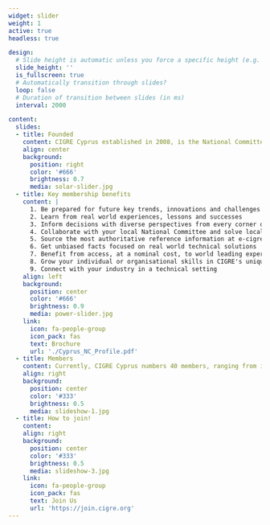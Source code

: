 ```yaml
---
widget: slider
weight: 1
active: true
headless: true

design:
  # Slide height is automatic unless you force a specific height (e.g. '400px')
  slide_height: ''
  is_fullscreen: true
  # Automatically transition through slides?
  loop: false
  # Duration of transition between slides (in ms)
  interval: 2000

content:
  slides:
  - title: Founded
    content: CIGRE Cyprus established in 2008, is the National Committee and local representative organisation of CIGRE in Cyprus.
    align: center
    background:
      position: right
      color: '#666'
      brightness: 0.7
      media: solar-slider.jpg
  - title: Key membership benefits
    content: | 
      1. Be prepared for future key trends, innovations and challenges
      2. Learn from real world experiences, lessons and successes
      3. Inform decisions with diverse perspectives from every corner of the world
      4. Collaborate with your local National Committee and solve local challenges
      5. Source the most authoritative reference information at e-cigre.org
      6. Get unbiased facts focused on real world technical solutions
      7. Benefit from access, at a nominal cost, to world leading experts
      8. Grow your individual or organisational skills in CIGRE's unique peer to peer environment
      9. Connect with your industry in a technical setting
    align: left
    background:
      position: center
      color: '#666'
      brightness: 0.9
      media: power-slider.jpg
    link:
      icon: fa-people-group
      icon_pack: fas
      text: Brochure
      url: './Cyprus_NC_Profile.pdf'
  - title: Members
    content: Currently, CIGRE Cyprus numbers 40 members, ranging from individuals to large scale companies (TSOC, DSOC, EAC, Vassiliko) and universities (UCY, CUT, Frederick University).
    align: right
    background:
      position: center
      color: '#333'
      brightness: 0.5
      media: slideshow-1.jpg
  - title: How to join!
    content: 
    align: right
    background:
      position: center
      color: '#333'
      brightness: 0.5
      media: slideshow-3.jpg
    link:
      icon: fa-people-group
      icon_pack: fas
      text: Join Us
      url: 'https://join.cigre.org'
---
```

